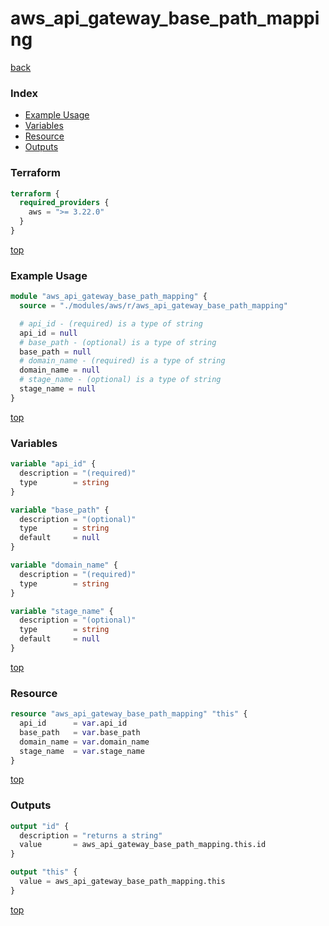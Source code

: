# aws_api_gateway_base_path_mapping

[back](../aws.md)

### Index

- [Example Usage](#example-usage)
- [Variables](#variables)
- [Resource](#resource)
- [Outputs](#outputs)

### Terraform

```terraform
terraform {
  required_providers {
    aws = ">= 3.22.0"
  }
}
```

[top](#index)

### Example Usage

```terraform
module "aws_api_gateway_base_path_mapping" {
  source = "./modules/aws/r/aws_api_gateway_base_path_mapping"

  # api_id - (required) is a type of string
  api_id = null
  # base_path - (optional) is a type of string
  base_path = null
  # domain_name - (required) is a type of string
  domain_name = null
  # stage_name - (optional) is a type of string
  stage_name = null
}
```

[top](#index)

### Variables

```terraform
variable "api_id" {
  description = "(required)"
  type        = string
}

variable "base_path" {
  description = "(optional)"
  type        = string
  default     = null
}

variable "domain_name" {
  description = "(required)"
  type        = string
}

variable "stage_name" {
  description = "(optional)"
  type        = string
  default     = null
}
```

[top](#index)

### Resource

```terraform
resource "aws_api_gateway_base_path_mapping" "this" {
  api_id      = var.api_id
  base_path   = var.base_path
  domain_name = var.domain_name
  stage_name  = var.stage_name
}
```

[top](#index)

### Outputs

```terraform
output "id" {
  description = "returns a string"
  value       = aws_api_gateway_base_path_mapping.this.id
}

output "this" {
  value = aws_api_gateway_base_path_mapping.this
}
```

[top](#index)